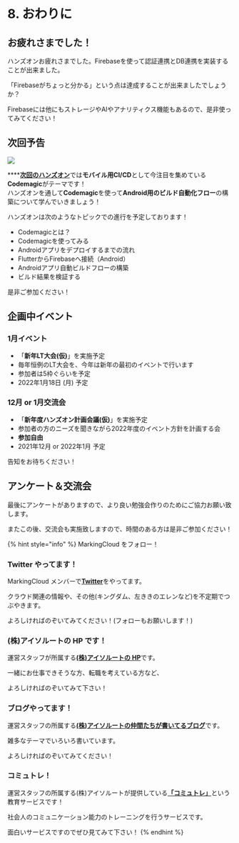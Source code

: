 # 8. おわりに

## お疲れさまでした！

ハンズオンお疲れさまでした。Firebaseを使って認証連携とDB連携を実装することが出来ました。

「Firebaseがちょっと分かる」という点は達成することが出来ましたでしょうか？

Firebaseには他にもストレージやAIやアナリティクス機能もあるので、是非使ってみてください！

## 次回予告

![](https://github.com/MarkingCloud/connpass\_image/raw/main/flutter\_sns/3\_codemagic\_2021\_0925\_2335.png)

****[**次回のハンズオン**](https://markingcloud.connpass.com/event/226166/)では**モバイル用CI/CD**として今注目を集めている**Codemagic**がテーマです！\
ハンズオンを通して**Codemagic**を使って**Android用のビルド自動化フロー**の構築について学んでいきましょう！

ハンズオンは次のようなトピックでの進行を予定しております！

* Codemagicとは？
* Codemagicを使ってみる
* Androidアプリをデプロイするまでの流れ
* FlutterからFirebaseへ接続（Android）
* Androidアプリ自動ビルドフローの構築
* ビルド結果を検証する

是非ご参加ください！

## 企画中イベント

### 1月イベント

* 「**新年LT大会(仮)**」を実施予定
* 毎年恒例のLT大会を、今年は新年の最初のイベントで行います
* 参加者は5枠ぐらいを予定
* 2022年1月18日 (月) 予定

### 12月 or 1月交流会

* 「**新年度ハンズオン計画会議(仮)**」を実施予定
* 参加者の方のニーズを聞きながら2022年度のイベント方針を計画する会
* **参加自由**
* 2021年12月 or 2022年1月 予定

告知をお待ちください！

## アンケート＆交流会

最後にアンケートがありますので、より良い勉強会作りのためにご協力お願い致します。

またこの後、交流会も実施致しますので、時間のある方は是非ご参加ください！

{% hint style="info" %}
MarkingCloud をフォロー！

### **Twitter やってます！**

MarkingCloud メンバーで[**Twitter**](https://twitter.com/MarkingCloud)をやってます。

クラウド関連の情報や、その他(キングダム、左ききのエレンなど)を不定期でつぶやきます。

よろしければのぞいてみてください！(フォローもお願いします！)

### **(株)アイソルートの HP です！**

運営スタッフが所属する[**(株)アイソルートの HP**](https://www.isoroot.jp)です。

一緒にお仕事できそうな方、転職を考えている方など、

よろしければのぞいてみて下さい！

### **ブログやってます！**

運営スタッフの所属する[**(株)アイソルートの仲間たちが書いてるブログ**](https://www.isoroot.jp/blog/)です。

雑多なテーマでいろいろ書いています。

よろしければのぞいてみてください！

### **コミュトレ！**

運営スタッフの所属する(株)アイソルートが提供している[**「コミュトレ」**](https://commu-training.isoroot.jp)という教育サービスです！

社会人のコミュニケーション能力のトレーニングを行うサービスです。

面白いサービスですのでぜひ見てみて下さい！
{% endhint %}

